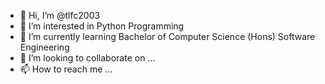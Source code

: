 - 👋 Hi, I’m @tlfc2003
- 👀 I’m interested in Python Programming
- 🌱 I’m currently learning Bachelor of Computer Science (Hons) Software Engineering
- 💞️ I’m looking to collaborate on ...
- 📫 How to reach me ...

<!---
tlfc2003/tlfc2003 is a ✨ special ✨ repository because its `README.md` (this file) appears on your GitHub profile.
You can click the Preview link to take a look at your changes.
--->
